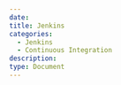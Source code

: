 ```yaml
---
date:
title: Jenkins
categories:
  - Jenkins
  - Continuous Integration
description:
type: Document
---
```



